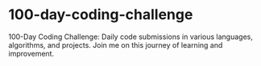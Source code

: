 # 100-day-coding-challenge
100-Day Coding Challenge: Daily code submissions in various languages, algorithms, and projects. Join me on this journey of learning and improvement.
